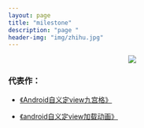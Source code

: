 ```yaml
---
layout: page
title: "milestone"
description: "page "
header-img: "img/zhihu.jpg"
---
```



<center>
    <p><img src="http://7xlfkx.com1.z0.glb.clouddn.com/white2.jpg" align="center"></p>
</center>


### 代表作：


- [《Android自义定view九宫格》](http://blog.csdn.net/vip9504/article/details/72830068)

- [《android自义定view加载动画》](http://blog.csdn.net/vip9504/article/details/72821854)

